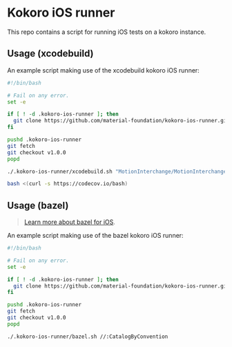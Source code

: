 # Kokoro iOS runner

This repo contains a script for running iOS tests on a kokoro instance.

## Usage (xcodebuild)

An example script making use of the xcodebuild kokoro iOS runner:

```bash
#!/bin/bash

# Fail on any error.
set -e

if [ ! -d .kokoro-ios-runner ]; then
  git clone https://github.com/material-foundation/kokoro-ios-runner.git .kokoro-ios-runner
fi

pushd .kokoro-ios-runner
git fetch
git checkout v1.0.0
popd

./.kokoro-ios-runner/xcodebuild.sh "MotionInterchange/MotionInterchange.xcodeproj" MotionInterchange "iPhone SE"

bash <(curl -s https://codecov.io/bash)
```

## Usage (bazel)

> [Learn more about bazel for iOS](https://docs.bazel.build/versions/master/tutorial/ios-app.html).

An example script making use of the bazel kokoro iOS runner:

```bash
#!/bin/bash

# Fail on any error.
set -e

if [ ! -d .kokoro-ios-runner ]; then
  git clone https://github.com/material-foundation/kokoro-ios-runner.git .kokoro-ios-runner
fi

pushd .kokoro-ios-runner
git fetch
git checkout v1.0.0
popd

./.kokoro-ios-runner/bazel.sh //:CatalogByConvention
```
